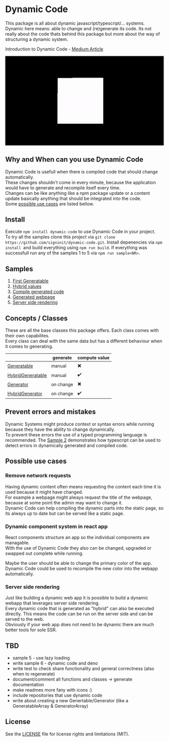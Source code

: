 # Dynamic Code

This package is all about dynamic javascript/typescript/... systems. Dynamic here means: able to change and (re)generate its code. 
Its not really about the code thats behind this package but more about the way of structuring a dynamic system.

Introduction to Dynamic Code - [Medium Article](https://medium.com/@signinit/dynamic-code-352a0011ce05?sk=af136ea95cccbeea42e6461b2e1fb694)

![Dynamic Code GIF](dynamic-code.gif)

## Why and When can you use Dynamic Code

Dynamic Code is usefull when there is compiled code that should change automatically.  
These changes shouldn't come in every minute, because the application would have to generate and recompile itself every time.  
Changes can be like anything like a npm package update or a content update basically anything that should be integrated into the code.  
Some [possible use cases](#possible-use-cases) are listed bellow.

## Install

Execute `npm install dynamic-code` to use Dynamic Code in your project.  
To try all the samples clone this project via `git clone https://github.com/signinit/dynamic-code.git`. Install depenencies via `npm install `and build everything using `npm run build`. If everything was successfull run any of the samples 1 to 5 via `npm run sample<NR>`.

## Samples

1. [First Generatable](samples/sample-1.md)  
2. [Hybrid values](samples/sample-2.md)  
3. [Compile generated code](samples/sample-3.md)  
4. [Generated webpage](samples/sample-4.md)  
5. [Server side rendering](samples/sample-5.md)

## Concepts / Classes

These are all the base classes this package offers. Each class comes with their own capabilites.  
Every class can deal with the same data but has a different behaviour when it comes to generating.

||generate|compute value|
|-|-|-|
|[Generatable](generatable/README.md)|manual|:heavy_multiplication_x:|
|[HybridGeneratable](hybrid-generatable/README.md)|manual|:heavy_check_mark:|
|[Generator](generator/README.md)|on change|:heavy_multiplication_x:|
|[HybridGenerator](hybrid-generator/README.md)|on change|:heavy_check_mark:|

## Prevent errors and mistakes

Dynamic Systems might produce context or syntax errors while running because they have the ability to change dynamically.  
To prevent these errors the use of a typed programming language is recommended.
The [Sample 2](#sample-2) demonstrates how typescript can be used to detect errors in dynamically generated and compiled code.

## Possible use cases

### Remove network requests

Having dynamic content often means requesting the content each time it is used because it might have changed.  
For example a webpage might always request the title of the webpage, because at some point the admin may want to change it.  
Dynamic Code can help compiling the dynamic parts into the static page, so its always up to date but can be served like a static page.

### Dynamic component system in react app

React components structure an app so the individual components are managable.  
With the use of Dynamic Code they also can be changed, upgraded or swapped out complete while running.  

Maybe the user should be able to change the primary color of the app.  
Dynamic Code could be used to recompile the new color into the webapp automatically.

### Server side rendering

Just like building a dynamic web app it is possible to build a dynamic webapp that leverages server side rendering.  
Every dynamic code that is generated as "hybrid" can also be executed directly. This means the code can be run on the server side and can be served to the web.  
Obviously if your web app does not need to be dynamic there are much better tools for sole SSR.

## TBD

* sample 5 - use lazy loading
* write sample 6 - dynamic code and deno
* write test to check share functionality and general correctness (also when to regenerate)
* document/comment all functions and classes -> generate documentation
* make readmes more fany with icons :)
* include repositories that use dynamic code
* write about creating a new Genertable/Generator (like a GeneratableArray & GeneratorArray)

## License

See the [LICENSE](LICENSE.md) file for license rights and limitations (MIT).